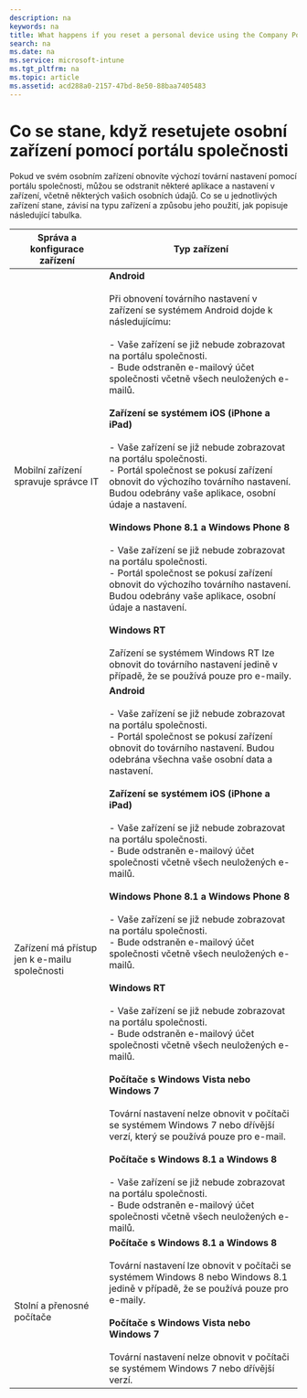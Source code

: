 ```yaml
---
description: na
keywords: na
title: What happens if you reset a personal device using the Company Portal
search: na
ms.date: na
ms.service: microsoft-intune
ms.tgt_pltfrm: na
ms.topic: article
ms.assetid: acd288a0-2157-47bd-8e50-88baa7405483
---
```

# Co se stane, když resetujete osobn&#237; zař&#237;zen&#237; pomoc&#237; port&#225;lu společnosti
Pokud ve svém osobním zařízení obnovíte výchozí tovární nastavení pomocí portálu společnosti, můžou se odstranit některé aplikace a nastavení v zařízení, včetně některých vašich osobních údajů. Co se u jednotlivých zařízení stane, závisí na typu zařízení a způsobu jeho použití, jak popisuje následující tabulka.

|Správa a konfigurace zařízení|Typ zařízení|
|---------------------------------|----------------|
|Mobilní zařízení spravuje správce IT|**Android**<br /><br />Při obnovení továrního nastavení v zařízení se systémem Android dojde k následujícímu:<br /><br />-   Vaše zařízení se již nebude zobrazovat na portálu společnosti.<br />-   Bude odstraněn e-mailový účet společnosti včetně všech neuložených e-mailů.<br /><br />**Zařízení se systémem iOS (iPhone a iPad)**<br /><br />-   Vaše zařízení se již nebude zobrazovat na portálu společnosti.<br />-   Portál společnost se pokusí zařízení obnovit do výchozího továrního nastavení. Budou odebrány vaše aplikace, osobní údaje a nastavení.<br /><br />**Windows Phone 8.1 a Windows Phone 8**<br /><br />-   Vaše zařízení se již nebude zobrazovat na portálu společnosti.<br />-   Portál společnost se pokusí zařízení obnovit do výchozího továrního nastavení. Budou odebrány vaše aplikace, osobní údaje a nastavení.<br /><br />**Windows RT**<br /><br />Zařízení se systémem Windows RT lze obnovit do továrního nastavení jedině v případě, že se používá pouze pro e-maily.|
|Zařízení má přístup jen k e-mailu společnosti|**Android**<br /><br />-   Vaše zařízení se již nebude zobrazovat na portálu společnosti.<br />-   Portál společnost se pokusí zařízení obnovit do továrního nastavení. Budou odebrána všechna vaše osobní data a nastavení.<br /><br />**Zařízení se systémem iOS (iPhone a iPad)**<br /><br />-   Vaše zařízení se již nebude zobrazovat na portálu společnosti.<br />-   Bude odstraněn e-mailový účet společnosti včetně všech neuložených e-mailů.<br /><br />**Windows Phone 8.1 a Windows Phone 8**<br /><br />-   Vaše zařízení se již nebude zobrazovat na portálu společnosti.<br />-   Bude odstraněn e-mailový účet společnosti včetně všech neuložených e-mailů.<br /><br />**Windows RT**<br /><br />-   Vaše zařízení se již nebude zobrazovat na portálu společnosti.<br />-   Bude odstraněn e-mailový účet společnosti včetně všech neuložených e-mailů.<br /><br />**Počítače s Windows Vista nebo Windows 7**<br /><br />Tovární nastavení nelze obnovit v počítači se systémem Windows 7 nebo dřívější verzí, který se používá pouze pro e-mail.<br /><br />**Počítače s Windows 8.1 a Windows 8**<br /><br />-   Vaše zařízení se již nebude zobrazovat na portálu společnosti.<br />-   Bude odstraněn e-mailový účet společnosti včetně všech neuložených e-mailů.|
|Stolní a přenosné počítače|**Počítače s Windows 8.1 a Windows 8**<br /><br />Tovární nastavení lze obnovit v počítači se systémem Windows 8 nebo Windows 8.1 jedině v případě, že se používá pouze pro e-maily.<br /><br />**Počítače s Windows Vista nebo Windows 7**<br /><br />Tovární nastavení nelze obnovit v počítači se systémem Windows 7 nebo dřívější verzí.|
